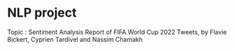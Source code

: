 # NLP project 
Topic : Sentiment Analysis Report of FIFA World Cup 2022 Tweets, by Flavie Bickert, Cyprien Tardivel and Nassim Chamakh

